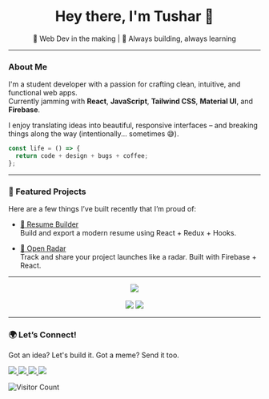

<h1 align="center">Hey there, I'm Tushar 👋</h1>

<p align="center">
  🚀 Web Dev in the making  | 🎯 Always building, always learning
</p>

---

### About Me

I'm a student developer with a passion for crafting clean, intuitive, and functional web apps.<br>
Currently jamming with **React**, **JavaScript**, **Tailwind CSS**, **Material UI**, and **Firebase**.

I enjoy translating ideas into beautiful, responsive interfaces – and breaking things along the way (intentionally... sometimes 😅).

```js
const life = () => {
  return code + design + bugs + coffee;
};
```

---

### 🚀 Featured Projects

Here are a few things I’ve built recently that I’m proud of:

- [🔧 Resume Builder](https://github.com/itsonlyTushar/Resume_Builder)  
  Build and export a modern resume using React + Redux + Hooks.

- [📍 Open Radar](https://github.com/itsonlyTushar/open-radar)  
  Track and share your project launches like a radar. Built with Firebase + React.

---

<div align="center">
  <img src="https://github-readme-streak-stats.herokuapp.com?user=itsonlyTushar&theme=react&hide_border=true&date_format=M%20j%5B%2C%20Y%5D" /><br/><br/>
  <img src="https://github-readme-stats.vercel.app/api?username=itsonlyTushar&show_icons=true&theme=react&hide_border=true" />
  <img src="https://github-readme-stats.vercel.app/api/top-langs/?username=itsonlyTushar&layout=compact&theme=react&hide_border=true" />
</div>

---

### 🌍 Let’s Connect!

Got an idea? Let's build it. Got a meme? Send it too.

<p align="left">
  <a href="https://x.com/ts28_7">
    <img src="https://img.shields.io/badge/X-1DA1F2?style=for-the-badge&logo=twitter&logoColor=white" />
  </a>
  <a href="https://www.instagram.com/tushar_28.7/">
    <img src="https://img.shields.io/badge/Instagram-E4405F?style=for-the-badge&logo=instagram&logoColor=white" />
  </a>
  <a href="https://www.linkedin.com/in/tushar-soni-b0426022b/">
    <img src="https://img.shields.io/badge/LinkedIn-0A66C2?style=for-the-badge&logo=linkedin&logoColor=white" />
  </a>
  <a href="https://portfolio-site-six-navy.vercel.app/">
    <img src="https://img.shields.io/badge/Portfolio-111111?style=for-the-badge&logo=vercel&logoColor=white" />
  </a>
</p>

![Visitor Count](https://visitor-badge.glitch.me/badge?page_id=itsonlyTushar)


